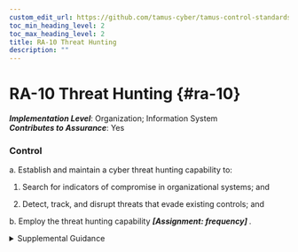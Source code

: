```yaml
---
custom_edit_url: https://github.com/tamus-cyber/tamus-control-standards/tree/main/content/tamus.edu/TAMUS_profile.xml
toc_min_heading_level: 2
toc_max_heading_level: 2
title: RA-10 Threat Hunting
description: ""
---
```


# RA-10 Threat Hunting {#ra-10}

_**Implementation Level**_: Organization; Information System\
_**Contributes to Assurance**_: Yes

### Control



a. Establish and maintain a cyber threat hunting capability to:

1. Search for indicators of compromise in organizational systems; and

2. Detect, track, and disrupt threats that evade existing controls; and

b. Employ the threat hunting capability <strong title="ra-10_odp"> <em>[Assignment: frequency]</em> </strong>.


<details><summary>Supplemental Guidance</summary>Threat hunting is an active means of cyber defense in contrast to traditional protection measures, such as firewalls, intrusion detection and prevention systems, quarantining malicious code in sandboxes, and Security Information and Event Management technologies and systems. Cyber threat hunting involves proactively searching organizational systems, networks, and infrastructure for advanced threats. The objective is to track and disrupt cyber adversaries as early as possible in the attack sequence and to measurably improve the speed and accuracy of organizational responses. Indications of compromise include unusual network traffic, unusual file changes, and the presence of malicious code. Threat hunting teams leverage existing threat intelligence and may create new threat intelligence, which is shared with peer organizations, Information Sharing and Analysis Organizations (ISAO), Information Sharing and Analysis Centers (ISAC), and relevant government departments and agencies.</details>
